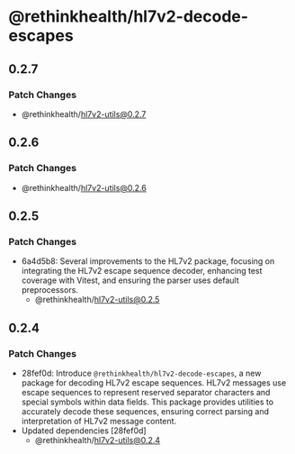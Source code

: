 # @rethinkhealth/hl7v2-decode-escapes

## 0.2.7

### Patch Changes

- @rethinkhealth/hl7v2-utils@0.2.7

## 0.2.6

### Patch Changes

- @rethinkhealth/hl7v2-utils@0.2.6

## 0.2.5

### Patch Changes

- 6a4d5b8: Several improvements to the HL7v2 package, focusing on integrating the HL7v2 escape sequence decoder, enhancing test coverage with Vitest, and ensuring the parser uses default preprocessors.
  - @rethinkhealth/hl7v2-utils@0.2.5

## 0.2.4

### Patch Changes

- 28fef0d: Introduce `@rethinkhealth/hl7v2-decode-escapes`, a new package for decoding HL7v2 escape sequences. HL7v2 messages use escape sequences to represent reserved separator characters and special symbols within data fields. This package provides utilities to accurately decode these sequences, ensuring correct parsing and interpretation of HL7v2 message content.
- Updated dependencies [28fef0d]
  - @rethinkhealth/hl7v2-utils@0.2.4
